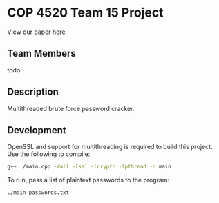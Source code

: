 # COP 4520 Team 15 Project
View our paper [here](about:blank)

## Team Members
todo

## Description
Multithreaded brute force password cracker.

## Development
OpenSSL and support for multithreading is required to build this project. Use the following to compile:
```bash
g++ ./main.cpp -Wall -lssl -lcrypto -lpthread -o main
```
To run, pass a list of plaintext passwords to the program:
```bash
./main passwords.txt
```
